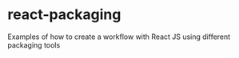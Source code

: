 react-packaging
===============

Examples of how to create a workflow with React JS using different packaging tools
